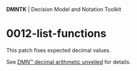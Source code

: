 **DMNTK** | Decision Model and Notation Toolkit

# 0012-list-functions

This patch fixes expected decimal values.

See [DMN™ decimal arithmetic unveiled](https://github.com/dmntk/dmn-decimal-arithmetic) for details.